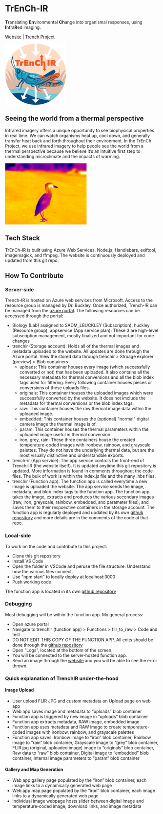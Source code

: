 # TrEnCh-IR
**Tr**anslating **En**vironmental **Ch**ange into organismal responses, using **I**nfra**R**ed imaging.

[Website](https://trench-ir.trenchproject.com/) | [Trench Project](https://www.trenchproject.com/)

<img src="/public/images/logo.png" width="200px" height="200px">

## Seeing the world from a thermal perspective
Infrared imagery offers a unique opportunity to see biophysical properties in real time. We can watch organisms heat up, cool down, and generally transfer heat back and forth throughout their environment. In the TrEnCh Project, we use infrared imagery to help people see the world from a thermal perspective because we believe it’s an intuitive first step to understanding microclimate and the impacts of warming.

<img src="/public/images/gallery_2.jpg" height="200px">

## Tech Stack
TrEnCh-IR is built using Azure Web Services, Node.js, Handlebars, exiftool, imagemagick, and ffmpeg. The website is continuously deployed and updated from this git repo. 

## How To Contribute

### Server-side
Trench-IR is hosted on Azure web services from Microsoft. Access to the resource group is managed by Dr. Buckley. Once authorized, Trench-IR can be managed from the [azure portal](https://portal.azure.com/#home). The following resources can be accessed through the portal:
- Biology (Lab) assigned to SADM_LBUCKLEY (Subscription), huckley (Resource group), appservice (App service plan): These 3 are high-level subscription management, mostly finalized and not important for code changes
- trenchir (Storage account): Holds all of the thermal images and metadata uploaded to the website. All updates are done through the Azure portal. View the stored data through trenchir > Stroage explorer (preview) > Blob containers
  - uploads: This container houses every image (which successfully converted or not) that has been uploaded. It also contains all the necessary metadata for thermal conversions and all the blob index tags used for filtering. Every following container houses pieces or conversions of these uploads files.
  - originals: This container thouses the uploaded images which were successfully converted by the website. It does not imclude the metadata for thermal conversions or the blob index tags.
  - raw: This container houses the raw thermal image data within the uploaded image.
  - embedded: This container houses the (optional) "normal" digital camera image the thermal image is of. 
  - param: This container houses the thermal parameters within the uploaded image useful in thermal conversion.
  - iron, grey, rain: These three containers house the created temperature-coded images with ironbow, rainbow, and grayscale palettes. They do not have the underlying thermal data, but are the most visually distinctive and understandble exports. 
- trench-ir (App service): The app service controls the front-end of Trench-IR (the website itself). It is updated anytime this git repository is updated. More information is found in comments throughout the code files. The bulk of work is within the index.js file and the many .hbs files.
- trenchir (Function app): The function app is called everytime a new image is uploaded the website. The app service sends the image, metadata, and blob index tags to the function app. The function app takes the image, extracts and produces the various secondary images (raw, iron, greyscale, rainbow, embedded, and parameter files), and saves them to their respoective containers in the storage account. The function app is regularly deployed and updated by its own [github repository](https://github.com/trenchproject/trenchir-functions) and more details are in the comments of the code at that repo.

### Local-side
To work on the code and contribute to this project:
- Clone this git repository
- Install VS Code
- Open the folder in VSCode and peruse the file structure. Understand how the various files connect. 
- Use "npm start" to locally deploy at localhost:3000
- Push working code

The function app is located in its own [github repository](https://github.com/trenchproject/trenchir-functions) 

### Debugging
Most debugging will be within the function app. My general process:
- Open azure portal
- Navigate to trenchir (function app) > Functions > flir_to_raw > Code and test
- DO NOT EDIT THIS COPY OF THE FUNCTION APP. All edits should be done through the [github repository](https://github.com/trenchproject/trenchir-functions) 
- Open "Logs", located at the bottom of the screen.
- You will be connected to the server-hosted function app.
- Send an image through the [website](https://trench-ir.trenchproject.com/) and you will be able to see the error thrown.

### Quick explanation of TrenchIR under-the-hood
#### Image Upload
- User upload FLIR JPG and custom metadata on Upload page on web app
- Web app saves image and metadata to “uploads” blob container
- Function app is triggered by new image in “uploads” blob container
- Function app extracts metadata, RAW image, embedded image
- Function app uses metadata and RAW image to create temperature-coded images with ironbow, rainbow, and grayscale palettes
- Function app saves: Ironbow image to “iron” blob container, Rainbow image to “rain” blob container, Grayscale image to “grey” blob container, FLIR jpg (original, uploaded image) image to “originals” blob container, Raw data to “raw” blob container, Digital image to “embedded” blob container, Internal image parameters to “param” blob container

#### Gallery and Map Generation
- Web app gallery page populated by the “iron” blob container, each image links to a dynamically generated web page
- Web app map page populated by the “iron” blob container, each image links to a dynamically generated web page
- Individual image webpage hosts slider between digital image and temperature-coded image, download links, and image metadata
